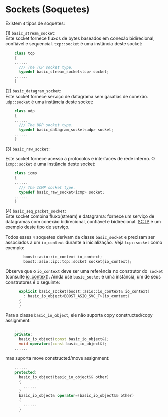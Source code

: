 # Sockets (Soquetes)

Existem `4` tipos de soquetes:

(1) `basic_stream_socket`:  
Este socket fornece fluxos de bytes baseados em conexão bidirecional, confiável e sequencial. `tcp::socket` é uma instância deste socket:

```cpp
	class tcp
	{
	......
	  /// The TCP socket type.
	  typedef basic_stream_socket<tcp> socket;
	......
	}
```

(2) `basic_datagram_socket`:  
Este socket fornece serviço de datagrama sem garatias de conexão. `udp::socket` é uma instância deste socket:

```cpp
	class udp
	{
	......
	  /// The UDP socket type.
  	  typedef basic_datagram_socket<udp> socket;
	......
	}
```
(3) `basic_raw_socket`:  
<!-- This socket provides access to internal network protocols and interfaces. `icmp::socket` is an instance of this socket:   -->
Este socket fornece acesso a protocolos e interfaces de rede interno. O `icmp::socket` é uma instância deste socket:

```cpp
	class icmp
	{
	......
	  /// The ICMP socket type.
  	  typedef basic_raw_socket<icmp> socket;
	......
	}
```
(4) `basic_seq_packet_socket`:  
Este socket combina fluxo(stream) e datagrama: fornece um serviço de datagramas com conexão bidirecional, confiável e bidirecional. [SCTP](https://en.wikipedia.org/wiki/Stream_Control_Transmission_Protocol) é um exemplo deste tipo de serviço.  

Todos esses `4` soquetes derivam da classe `basic_socket` e precisam ser associados a um `io_context` durante a inicialização. Veja `tcp::socket` como exemplo:

```cpp
		boost::asio::io_context io_context;
		boost::asio::ip::tcp::socket socket{io_context};
```

Observe que o `io_context` deve ser uma referência no construtor do` socket` (consulte [io_context](io_context.md)). Ainda use `basic_socket` e uma instância, um de seus construtores é o seguinte:

```cpp
	  explicit basic_socket(boost::asio::io_context& io_context)
	    : basic_io_object<BOOST_ASIO_SVC_T>(io_context)
	  {
	  }
```

Para a classe `basic_io_object`, ele não suporta copy constructed/copy assignment:  

```cpp
	......
	private:
	  basic_io_object(const basic_io_object&);
	  void operator=(const basic_io_object&);
	......
```

mas suporta move constructed/move assignment:  

```cpp	
	......
	protected:  
	  basic_io_object(basic_io_object&& other)
	  {
	    ......
	  }
	  basic_io_object& operator=(basic_io_object&& other)
	  {
	    ......
	  }
```